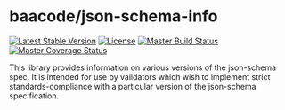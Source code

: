 # baacode/json-schema-info

[![Latest Stable Version](https://poser.pugx.org/baacode/json-schema-info/v/stable)](https://packagist.org/packages/baacode/json-schema-info)
[![License](https://poser.pugx.org/baacode/json-schema-info/license)](https://packagist.org/packages/baacode/json-schema-info)
[![Master Build Status](https://travis-ci.org/baacode/json-schema-info.svg?branch=master)](https://travis-ci.org/baacode/json-schema-info)
[![Master Coverage Status](https://coveralls.io/repos/github/baacode/json-schema-info/badge.svg?branch=master)](https://coveralls.io/github/baacode/json-schema-info?branch=master)

This library provides information on various versions of the json-schema spec. It is intended for use
by validators which wish to implement strict standards-compliance with a particular version of the
json-schema specification.
